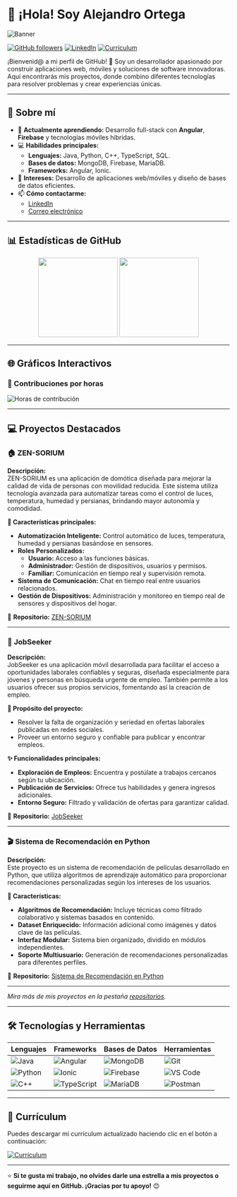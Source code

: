 # 👋 ¡Hola! Soy Alejandro Ortega  

![Banner](https://media4.giphy.com/media/v1.Y2lkPTc5MGI3NjExemkyenVza255MGtzMHo3cXZmODRocDZiMXphaWt5Z2p6ODN5ejFiNCZlcD12MV9pbnRlcm5hbF9naWZfYnlfaWQmY3Q9Zw/qgQUggAC3Pfv687qPC/giphy.gif)

[![GitHub followers](https://img.shields.io/github/followers/Alejandroortega2002?label=Seguidores&style=social)](https://github.com/Alejandroortega2002)
[![LinkedIn](https://img.shields.io/badge/LinkedIn-Conéctate-green?style=flat&logo=linkedin)](https://www.linkedin.com/in/-alejandroortega/)
[![Currículum](https://img.shields.io/badge/Currículum-Descargar-success?style=flat&logo=adobeacrobatreader)](https://github.com/Alejandroortega2002/cv/raw/main/Alejandro_Ortega_CV.pdf)

¡Bienvenid@ a mi perfil de GitHub! 🎉 Soy un desarrollador apasionado por construir aplicaciones web, móviles y soluciones de software innovadoras. Aquí encontrarás mis proyectos, donde combino diferentes tecnologías para resolver problemas y crear experiencias únicas.

---

## 🚀 Sobre mí  
- 🌱 **Actualmente aprendiendo:** Desarrollo full-stack con **Angular**, **Firebase** y tecnologías móviles híbridas.  
- 💻 **Habilidades principales:**  
  - **Lenguajes:** Java, Python, C++, TypeScript, SQL.  
  - **Bases de datos:** MongoDB, Firebase, MariaDB.  
  - **Frameworks:** Angular, Ionic.  
- 🎯 **Intereses:** Desarrollo de aplicaciones web/móviles y diseño de bases de datos eficientes.  
- 📫 **Cómo contactarme:**  
  - [LinkedIn](https://www.linkedin.com/in/-alejandroortega/)  
  - [Correo electrónico](mailto:alexaon.ao@gmail.com)  

---

## 📊 Estadísticas de GitHub  

<div align="center">
  <img height="180em" src="https://github-readme-stats.vercel.app/api?username=Alejandroortega2002&show_icons=true&theme=gruvbox&include_all_commits=true&count_private=true"/>
  <img height="180em" src="https://github-readme-stats.vercel.app/api/top-langs/?username=Alejandroortega2002&layout=compact&langs_count=8&theme=gruvbox"/>
</div>

---

## 🌐 Gráficos Interactivos  

### 🚀 Contribuciones por horas  
![Horas de contribución](https://github-readme-activity-graph.vercel.app/graph?username=Alejandroortega2002&theme=github&color=4CAF50&hide_border=true)

---

## 💻 Proyectos Destacados  

### 🏠 **ZEN-SORIUM**  
**Descripción:**  
ZEN-SORIUM es una aplicación de domótica diseñada para mejorar la calidad de vida de personas con movilidad reducida. Este sistema utiliza tecnología avanzada para automatizar tareas como el control de luces, temperatura, humedad y persianas, brindando mayor autonomía y comodidad.  

**🌟 Características principales:**  
- **Automatización Inteligente:** Control automático de luces, temperatura, humedad y persianas basándose en sensores.  
- **Roles Personalizados:**  
  - **Usuario:** Acceso a las funciones básicas.  
  - **Administrador:** Gestión de dispositivos, usuarios y permisos.  
  - **Familiar:** Comunicación en tiempo real y supervisión remota.  
- **Sistema de Comunicación:** Chat en tiempo real entre usuarios relacionados.  
- **Gestión de Dispositivos:** Administración y monitoreo en tiempo real de sensores y dispositivos del hogar.  

🔗 **Repositorio:** [ZEN-SORIUM](https://github.com/Alejandroortega2002/Proyecto_Domotica_ZENSORIUM)

---

### 📱 **JobSeeker**  
**Descripción:**  
JobSeeker es una aplicación móvil desarrollada para facilitar el acceso a oportunidades laborales confiables y seguras, diseñada especialmente para jóvenes y personas en búsqueda urgente de empleo. También permite a los usuarios ofrecer sus propios servicios, fomentando así la creación de empleo.  

**🎯 Propósito del proyecto:**  
- Resolver la falta de organización y seriedad en ofertas laborales publicadas en redes sociales.  
- Proveer un entorno seguro y confiable para publicar y encontrar empleos.  

**✨ Funcionalidades principales:**  
- **Exploración de Empleos:** Encuentra y postúlate a trabajos cercanos según tu ubicación.  
- **Publicación de Servicios:** Ofrece tus habilidades y genera ingresos adicionales.  
- **Entorno Seguro:** Filtrado y validación de ofertas para garantizar calidad.  

🔗 **Repositorio:** [JobSeeker](https://github.com/Alejandroortega2002/AppJobSeeker_TFG_Grado_Superior)

---

### 🎬 **Sistema de Recomendación en Python**  
**Descripción:**  
Este proyecto es un sistema de recomendación de películas desarrollado en Python, que utiliza algoritmos de aprendizaje automático para proporcionar recomendaciones personalizadas según los intereses de los usuarios.  

**🔧 Características:**  
- **Algoritmos de Recomendación:** Incluye técnicas como filtrado colaborativo y sistemas basados en contenido.  
- **Dataset Enriquecido:** Información adicional como imágenes y datos clave de las películas.  
- **Interfaz Modular:** Sistema bien organizado, dividido en módulos independientes.  
- **Soporte Multiusuario:** Generación de recomendaciones personalizadas para diferentes perfiles.  

🔗 **Repositorio:** [Sistema de Recomendación en Python](https://github.com/Alejandroortega2002/Sistema_Recomendacion_Python_Grupo_2)

---

*Mira más de mis proyectos en la pestaña [repositorios](https://github.com/Alejandroortega2002?tab=repositories).*

---

## 🛠️ Tecnologías y Herramientas  

| **Lenguajes**  | **Frameworks**   | **Bases de Datos**   | **Herramientas**   |
|----------------|-----------------|----------------------|--------------------|
| ![Java](https://img.shields.io/badge/-Java-007396?style=flat&logo=java&logoColor=white) | ![Angular](https://img.shields.io/badge/-Angular-DD0031?style=flat&logo=angular&logoColor=white) | ![MongoDB](https://img.shields.io/badge/-MongoDB-47A248?style=flat&logo=mongodb&logoColor=white) | ![Git](https://img.shields.io/badge/-Git-F05032?style=flat&logo=git&logoColor=white) |
| ![Python](https://img.shields.io/badge/-Python-3776AB?style=flat&logo=python&logoColor=white) | ![Ionic](https://img.shields.io/badge/-Ionic-3880FF?style=flat&logo=ionic&logoColor=white) | ![Firebase](https://img.shields.io/badge/-Firebase-FFCA28?style=flat&logo=firebase&logoColor=black) | ![VS Code](https://img.shields.io/badge/-VS%20Code-007ACC?style=flat&logo=visual-studio-code&logoColor=white) |
| ![C++](https://img.shields.io/badge/-C++-00599C?style=flat&logo=cplusplus&logoColor=white) | ![TypeScript](https://img.shields.io/badge/-TypeScript-007ACC?style=flat&logo=typescript&logoColor=white) | ![MariaDB](https://img.shields.io/badge/-MariaDB-003545?style=flat&logo=mariadb&logoColor=white) | ![Postman](https://img.shields.io/badge/-Postman-FF6C37?style=flat&logo=postman&logoColor=white) |

---

## 📄 Currículum  
Puedes descargar mi currículum actualizado haciendo clic en el botón a continuación:  

[![Currículum](https://img.shields.io/badge/Currículum-Descargar-success?style=flat&logo=adobeacrobatreader)](https://github.com/Alejandroortega2002/cv/raw/main/Alejandro_Ortega_CV.pdf)

---

⭐️ **Si te gusta mi trabajo, no olvides darle una estrella a mis proyectos o seguirme aquí en GitHub. ¡Gracias por tu apoyo!** 😊
